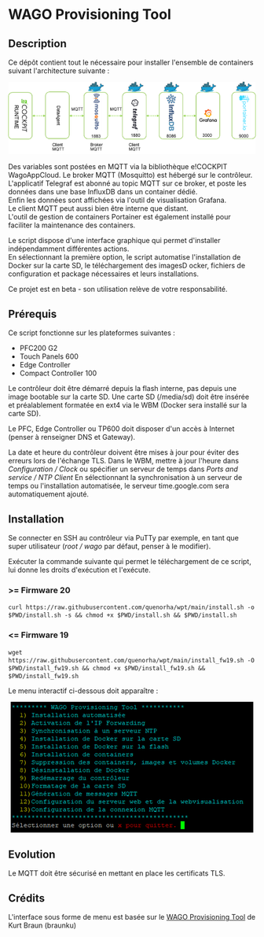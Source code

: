 # WAGO Provisioning Tool

## Description
Ce dépôt contient tout le nécessaire pour installer l'ensemble de containers suivant l'architecture suivante : 
<div style="text-align: center">
<img src="images/stack.png"
     alt="stack"/>
</div>

Des variables sont postées en MQTT via la bibliothèque e!COCKPIT WagoAppCloud. Le broker MQTT (Mosquitto) est hébergé sur le contrôleur. \
L'applicatif Telegraf est abonné au topic MQTT sur ce broker, et poste les données dans une base InfluxDB dans un container dédié. \
Enfin les données sont affichées via l'outil de visualisation Grafana.  \
Le client MQTT peut aussi bien être interne que distant.  \
L'outil de gestion de containers Portainer est également installé pour faciliter la maintenance des containers.

Le script dispose d'une interface graphique qui permet d'installer indépendamment différentes actions. \
En sélectionnant la première option, le script automatise l'installation de Docker sur la carte SD, le téléchargement des imagesD ocker, fichiers de configuration et package nécessaires et leurs installations.

Ce projet est en beta - son utilisation relève de votre responsabilité. 

## Prérequis

Ce script fonctionne sur les plateformes suivantes : 
- PFC200 G2
- Touch Panels 600
- Edge Controller
- Compact Controller 100

Le contrôleur doit être démarré depuis la flash interne, pas depuis une image bootable sur la carte SD.
Une carte SD (/media/sd) doit être insérée et préalablement formatée en ext4 via le WBM (Docker sera installé sur la carte SD).

Le PFC, Edge Controller ou TP600 doit disposer d'un accès à Internet (penser à renseigner DNS et Gateway).

La date et heure du contrôleur doivent être mises à jour pour éviter des erreurs lors de l'échange TLS. 
Dans le WBM, mettre à jour l'heure dans <em>Configuration / Clock</em> ou spécifier un serveur de temps dans <em>Ports and service / NTP Client</em>
En sélectionnant la synchronisation à un serveur de temps ou l'installation automatisée, le serveur time.google.com sera automatiquement ajouté.

## Installation
Se connecter en SSH au contrôleur via PuTTy par exemple, en tant que super utilisateur (<em>root / wago</em> par défaut, penser à le modifier).

Exécuter la commande suivante qui permet le téléchargement de ce script, lui donne les droits d'exécution et l'exécute.

### >= Firmware 20

```
curl https://raw.githubusercontent.com/quenorha/wpt/main/install.sh -o $PWD/install.sh -s && chmod +x $PWD/install.sh && $PWD/install.sh
```
### <= Firmware 19
```
wget https://raw.githubusercontent.com/quenorha/wpt/main/install_fw19.sh -O $PWD/install_fw19.sh && chmod +x $PWD/install_fw19.sh && $PWD/install_fw19.sh
```

Le menu interactif ci-dessous doit apparaître :
<div style="text-align: center">
<img src="images/CLI.PNG"
     alt="stack"/>
</div>

## Evolution
Le MQTT doit être sécurisé en mettant en place les certificats TLS. 

## Crédits
L'interface sous forme de menu est basée sur le [WAGO Provisioning Tool](https://github.com/braunku/pfc-provisioning-tool) de Kurt Braun (braunku) 
